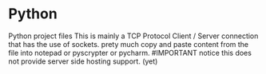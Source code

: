 # Python
Python project files
This is mainly a TCP Protocol Client / Server connection that has the use of sockets. 
prety much copy and paste content from the file into notepad or pyscrypter or pycharm. 
#IMPORTANT notice
this does not provide server side hosting support. (yet) 
